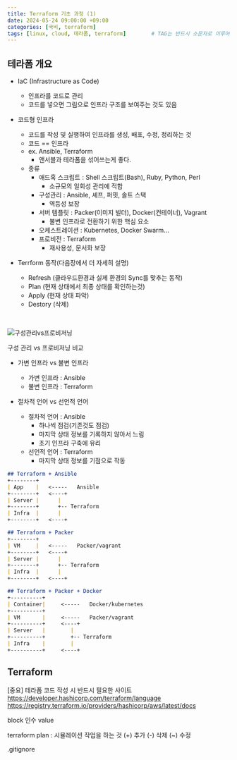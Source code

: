 ```yaml
---
title: Terraform 기초 과정 (1)
date: 2024-05-24 09:00:00 +09:00
categories: [국비, terraform]
tags: [linux, cloud, 테라폼, terraform]		# TAG는 반드시 소문자로 이루어져야함!
---
```


## 테라폼 개요

- IaC (Infrastructure as Code)
    - 인프라를 코드로 관리
    - 코드를 넣으면 그림으로 인프라 구조를 보여주는 것도 있음

- 코드형 인프라
    - 코드를 작성 및 실행하여 인프라를 생성, 배포, 수정, 정리하는 것
    - 코드 == 인프라
    - ex. Ansible, Terraform
        - 앤서블과 테라폼을 섞어쓰는게 좋다.
    - 종류
        - 애드혹 스크립트 : Shell 스크립트(Bash), Ruby, Python, Perl
            - 소규모의 일회성 관리에 적합
        - 구성관리 : Ansible, 셰프, 퍼핏, 솔트 스택
            - 역등성 보장
        - 서버 템플릿 : Packer(이미지 빌더), Docker(컨테이너), Vagrant
            - 불변 인프라로 전환하기 위한 핵심 요소
        - 오케스트레이션 : Kubernetes, Docker Swarm...
        - 프로비전 : Terraform
            - 재사용성, 문서화 보장

- Terrform 동작(다음장에서 더 자세히 설명)
    - Refresh (클라우드환경과 실제 환경의 Sync를 맞추는 동작)
    - Plan (현재 상태에서 최종 상태를 확인하는것)
    - Apply (현재 상태 파악)
    - Destory (삭제)

&nbsp;    

![구성관리vs프로비저닝](https://cdn.itdaily.kr/news/photo/202110/204606_205168_410.jpg)

구성 관리 vs 프로비저닝 비교


- 가변 인프라 vs 불변 인프라
    - 가변 인프라 : Ansible 
    - 불변 인프라 : Terraform

- 절차적 언어 vs 선언적 언어
    - 절차적 언어 : Ansible
        - 하나씩 점검(기존것도 점검)
        - 마지막 상태 정보를 기록하지 않아서 느림
        - 초기 인프라 구축에 유리
    - 선언적 언어 : Terraform
        - 마지막 상태 정보를 기점으로 작동


```markdown
## Terraform + Ansible
+--------+
| App    | 	 <-----   Ansible
+--------+	 <----+
| Server |		|
+--------+		+-- Terraform
| Infra  | 	   	|
+--------+	 <----+

## Terraform + Packer
+--------+
| VM     | 	 <-----   Packer/vagrant
+--------+	 <----+
| Server |		|
+--------+		+-- Terraform
| Infra  | 	    |
+--------+	 <----+

## Terraform + Packer + Docker
+----------+
| Container| 	 <-----   Docker/kubernetes
+----------+
| VM       |	 <-----   Packer/vagrant
+----------+	 <----+
| Server   |		|
+----------+		+-- Terraform
| Infra    |	    |
+----------+	 <----+
```


## Terraform 


[중요] 테라폼 코드 작성 시 반드시 필요한 사이트  
https://developer.hashicorp.com/terraform/language  
https://registry.terraform.io/providers/hashicorp/aws/latest/docs  

block 인수 value

terraform plan : 시뮬레이션 작업을 하는 것
(+) 추가
(-) 삭제
(~) 수정

.gitignore 